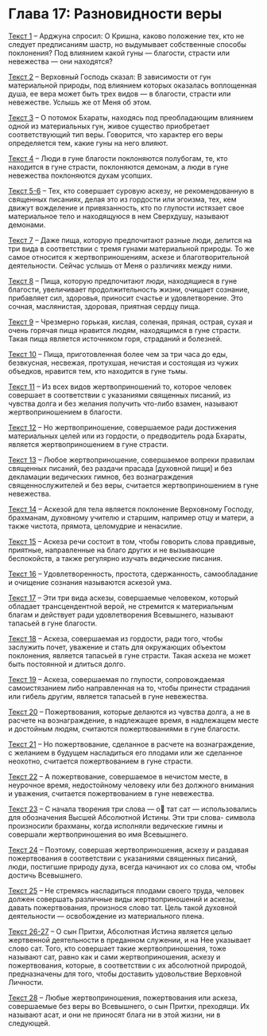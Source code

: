 # Глава 17: Разновидности веры

[Текст 1](1.md) – Арджуна спросил: О Кришна, каково положение тех, кто не следует предписаниям шастр, но выдумывает собственные способы поклонения? Под влиянием какой гуны — благости, страсти или невежества — они находятся?

[Текст 2](2.md) – Верховный Господь сказал: В зависимости от гун материальной природы, под влиянием которых оказалась воплощенная душа, ее вера может быть трех видов — в благости, страсти или невежестве. Услышь же от Меня об этом.

[Текст 3](3.md) – О потомок Бхараты, находясь под преобладающим влиянием одной из материальных гун, живое существо приобретает соответствующий тип веры. Говорится, что характер его веры определяется тем, какие гуны на него влияют.

[Текст 4](4.md) – Люди в гуне благости поклоняются полубогам, те, кто находится в гуне страсти, поклоняются демонам, а люди в гуне невежества поклоняются духам усопших.

[Текст 5-6](5-6.md) – Тех, кто совершает суровую аскезу, не рекомендованную в священных писаниях, делая это из гордости или эгоизма, тех, кем движут вожделение и привязанность, кто по глупости истязает свое материальное тело и находящуюся в нем Сверхдушу, называют демонами.

[Текст 7](7.md) – Даже пища, которую предпочитают разные люди, делится на три вида в соответствии с тремя гунами материальной природы. То же самое относится к жертвоприношениям, аскезе и благотворительной деятельности. Сейчас услышь от Меня о различиях между ними.

[Текст 8](8.md) – Пища, которую предпочитают люди, находящиеся в гуне благости, увеличивает продолжительность жизни, очищает сознание, прибавляет сил, здоровья, приносит счастье и удовлетворение. Это сочная, маслянистая, здоровая, приятная сердцу пища.

[Текст 9](9.md) – Чрезмерно горькая, кислая, соленая, пряная, острая, сухая и очень горячая пища нравится людям, находящимся в гуне страсти. Такая пища является источником горя, страданий и болезней.

[Текст 10](10.md) – Пища, приготовленная более чем за три часа до еды, безвкусная, несвежая, протухшая, нечистая и состоящая из чужих объедков, нравится тем, кто находится в гуне тьмы.

[Текст 11](11.md) – Из всех видов жертвоприношений то, которое человек совершает в соответствии с указаниями священных писаний, из чувства долга и без желания получить что-либо взамен, называют жертвоприношением в благости.

[Текст 12](12.md) – Но жертвоприношение, совершаемое ради достижения материальных целей или из гордости, о предводитель рода Бхараты, является жертвоприношением в гуне страсти.

[Текст 13](13.md) – Любое жертвоприношение, совершаемое вопреки правилам священных писаний, без раздачи прасада [духовной пищи] и без декламации ведических гимнов, без вознаграждения священнослужителей и без веры, считается жертвоприношением в гуне невежества.

[Текст 14](14.md) – Аскезой для тела является поклонение Верховному Господу, брахманам, духовному учителю и старшим, например отцу и матери, а также чистота, прямота, целомудрие и ненасилие.

[Текст 15](15.md) – Аскеза речи состоит в том, чтобы говорить слова правдивые, приятные, направленные на благо других и не вызывающие беспокойств, а также регулярно изучать ведические писания.

[Текст 16](16.md) – Удовлетворенность, простота, сдержанность, самообладание и очищение сознания называются аскезой ума.

[Текст 17](17.md) – Эти три вида аскезы, совершаемые человеком, который обладает трансцендентной верой, не стремится к материальным благам и действует ради удовлетворения Всевышнего, называют тапасьей в гуне благости.

[Текст 18](18.md) – Аскеза, совершаемая из гордости, ради того, чтобы заслужить почет, уважение и стать для окружающих объектом поклонения, является тапасьей в гуне страсти. Такая аскеза не может быть постоянной и длиться долго.

[Текст 19](19.md) – Аскеза, совершаемая по глупости, сопровождаемая самоистязанием либо направленная на то, чтобы принести страдания или гибель другим, является тапасьей в гуне невежества.

[Текст 20](20.md) – Пожертвования, которые делаются из чувства долга, а не в расчете на вознаграждение, в надлежащее время, в надлежащем месте и достойным людям, считаются пожертвованиями в гуне благости.

[Текст 21](21.md) – Но пожертвование, сделанное в расчете на вознаграждение, с желанием в будущем насладиться его плодами или же сделанное неохотно, считается пожертвованием в гуне страсти.

[Текст 22](22.md) – А пожертвование, совершаемое в нечистом месте, в неурочное время, недостойному человеку или без должного внимания и уважения, считается пожертвованием в гуне невежества.

[Текст 23](23.md) – С начала творения три слова — о тат сат — использовались для обозначения Высшей Абсолютной Истины. Эти три слова- символа произносили брахманы, когда исполняли ведические гимны и совершали жертвоприношения во имя Всевышнего.

[Текст 24](24.md) – Поэтому, совершая жертвоприношения, аскезу и раздавая пожертвования в соответствии с указаниями священных писаний, люди, постигшие природу духа, всегда начинают их со слова ом, чтобы достичь Всевышнего.

[Текст 25](25.md) – Не стремясь насладиться плодами своего труда, человек должен совершать различные виды жертвоприношений и аскезы, давать пожертвования, произнося слово тат. Цель такой духовной деятельности — освобождение из материального плена.

[Текст 26-27](26-27.md) – О сын Притхи, Абсолютная Истина является целью жертвенной деятельности в преданном служении, и на Нее указывает слово сат. Того, кто совершает такие жертвоприношения, тоже называют сат, равно как и сами жертвоприношения, аскезу и пожертвования, которые, в соответствии с их абсолютной природой, предназначены для того, чтобы доставить удовольствие Верховной Личности.

[Текст 28](28.md) – Любые жертвоприношения, пожертвования или аскеза, совершаемые без веры во Всевышнего, о сын Притхи, преходящи. Их называют асат, и они не приносят блага ни в этой жизни, ни в следующей.


